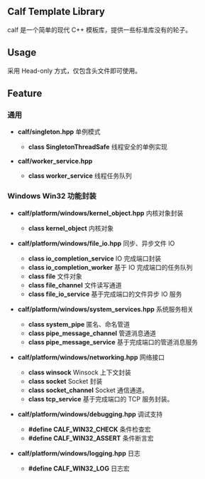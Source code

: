 ## Calf Template Library

calf 是一个简单的现代 C++ 模板库，提供一些标准库没有的轮子。

## Usage

采用 Head-only 方式，仅包含头文件即可使用。

## Feature

### 通用

- **calf/singleton.hpp** 单例模式
  - **class SingletonThreadSafe** 线程安全的单例实现

- **calf/worker_service.hpp** 
  - **class worker_service** 线程任务队列

### Windows Win32 功能封装

- **calf/platform/windows/kernel_object.hpp** 内核对象封装
  - **class kernel_object** 内核对象

- **calf/platform/windows/file_io.hpp** 同步、异步文件 IO
  - **class io_completion_service** IO 完成端口封装
  - **class io_completion_worker** 基于 IO 完成端口的任务队列
  - **class file** 文件对象
  - **class file_channel** 文件读写通道
  - **class file_io_service** 基于完成端口的文件异步 IO 服务

- **calf/platform/windows/system_services.hpp** 系统服务相关
  - **class system_pipe** 匿名、命名管道
  - **class pipe_message_channel** 管道消息通道
  - **class pipe_message_service** 基于完成端口的管道消息服务

- **calf/platform/windows/networking.hpp** 网络接口
  - **class winsock** Winsock 上下文封装
  - **class socket** Socket 封装
  - **class socket_channel** Socket 通信通道。
  - **class tcp_service** 基于完成端口的 TCP 服务封装。

- **calf/platform/windows/debugging.hpp** 调试支持
  - **#define CALF_WIN32_CHECK** 条件检查宏
  - **#define CALF_WIN32_ASSERT** 条件断言宏

- **calf/platform/windows/logging.hpp** 日志
  - **#define CALF_WIN32_LOG** 日志宏


